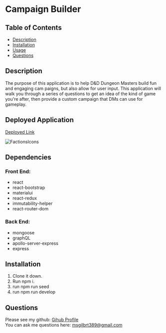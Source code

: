 # Campaign Builder

## Table of Contents
  - [Description](#description)
  - [Installation](#installation)
  - [Usage](#usage)
  - [Questions](#questions)

## Description
The purpose of this application is to help D&D Dungeon Masters build fun and engaging cam paigns, but also allow for user input. This application will walk you through a series of questions to get an idea of the kind of game you're after, then provide a custom campaign that DMs can use for gameplay. 

## Deployed Application
[Deployed Link](https://mollywoodcampaignbuilder.herokuapp.com/home)

![FactionsIcons](https://user-images.githubusercontent.com/29104770/95135904-c8928b00-072a-11eb-98d7-9ad1854d1d3c.gif)


## Dependencies
### Front End:
* react
* react-bootstrap 
* materialui
* react-redux
* immutability-helper
* react-router-dom

### Back End:
* mongoose
* graphQL
* apollo-server-express
* express
  
## Installation
1. Clone it down. 
3. Run npm i.
4. run npm run seed
5. run npm run develop

## Questions
Please see my github: [Gihub Profile](https://github.com/mollygilberet389)
<br>You can ask me questions here: msgilbrt389@gmail.com

